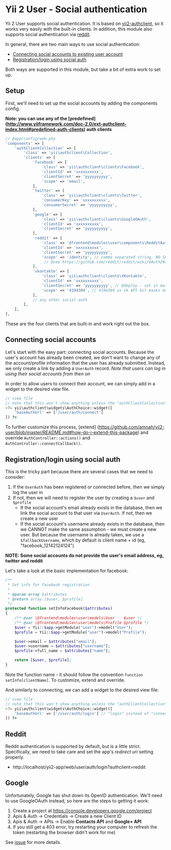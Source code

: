 Yii 2 User - Social authentication
=========

Yii 2 User supports social authentication. It is based on
[yii2-authclient](https://github.com/yiisoft/yii2-authclient), so it works very easily with
the built-in clients[](https://github.com/yiisoft/yii2-authclient#predefined-auth-clients).
In addition, this module also supports social authentication via
[reddit](components/RedditAuth.php).

In general, there are two main ways to use social authentication:

* [Connecting social accounts to existing user account](#connecting-social-accounts)
* [Registration/login using social auth](#registrationlogin-using-social-auth)

Both ways are supported in this module, but take a bit of extra work to set up.

## Setup

First, we'll need to set up the social accounts by adding the components config:

**Note: you can use any of the [predefined]
(http://www.yiiframework.com/doc-2.0/ext-authclient-index.html#predefined-auth-clients) 
auth clients**

```php
// @app/config/web.php
'components' => [
    'authClientCollection' => [
        'class' => 'yii\authclient\Collection',
        'clients' => [
            'facebook' => [
                'class' => 'yii\authclient\clients\Facebook',
                'clientId' => 'xxxxxxxxxx',
                'clientSecret' => 'yyyyyyyyyy',
                'scope' => 'email',
            ],
            'twitter' => [
                'class' => 'yii\authclient\clients\Twitter',
                'consumerKey' => 'xxxxxxxxxx',
                'consumerSecret' => 'yyyyyyyyyy',
            ],
            'google' => [
                'class' => 'yii\authclient\clients\GoogleOAuth',
                'clientId' => 'xxxxxxxxxx',
                'clientSecret' => 'yyyyyyyyyy',
            ],
            'reddit' => [
                'class' => '@frontend\modules\user\components\RedditAuth',
                'clientId' => 'xxxxxxxxxx',
                'clientSecret' => 'yyyyyyyyyy',
                'scope' => 'identity', // comma separated string, NO SPACES
                 // @see https://github.com/reddit/reddit/wiki/OAuth2#authorization
            ],
            'vkontakte' => [
                'class' => 'yii\authclient\clients\VKontakte',
                'clientId' => 'xxxxxxxxxx',
                'clientSecret' => 'yyyyyyyyyy', // @deploy - set in main-local.php
                'scope' => '4194304', // 4194304 in vk API bit masks means 'email'
            ],
            // any other social auth
        ],
    ],
],
```

These are the four clients that are built-in and work right out the box.

## Connecting social accounts

Let's start with the easy part: connecting social accounts. Because the user's account has
already been created, we don't want to change any of the account/profile information that
the user has already submitted. Instead, we only create a link by adding a ```UserAuth```
record. *Note that users can log in using their social accounts from then on*

In order to allow users to connect their account, we can simply add in a widget to the desired
view file.

```php
// view file
// note that this won't show anything unless the "authClientCollection" component is set up
<?= yii\authclient\widgets\AuthChoice::widget([
    'baseAuthUrl' => ['/user/auth/connect']
]) ?>
```

To further customize this process, [extend]
(https://github.com/amnah/yii2-user/blob/master/README.md#how-do-i-extend-this-package)
 and override ```AuthController::actions()``` and ```AuthController::connectCallback()```.

## Registration/login using social auth

This is the tricky part because there are several cases that we need to consider:

1. If the ```UserAuth``` has been registered or connected before, then we simply log the user in
2. If not, then we will need to register the user by creating a ```$user``` and ```$profile```
    * If the social account's email already exists in the database, then we link the social
    account to that user via ```UserAuth```. If not, then we create a new user
    * If the social account's username already exists in the database, then we CANNOT make the
    same assumption - we must create a new user. But because the username is already taken, we
    use a ```$fallbackUsername```, which by default is client name + id
    (eg, "facebook_12142124124")

**NOTE: Some social accounts do not provide the user's email address, eg, twitter and reddit**

Let's take a look at the basic implementation for facebook:

```php
/**
 * Set info for facebook registration
 *
 * @param array $attributes
 * @return array [$user, $profile]
 */
protected function setInfoFacebook($attributes)
{
    /** @var \@frontend\modules\user\models\User    $user */
    /** @var \@frontend\modules\user\models\Profile $profile */
    $user = Yii::$app->getModule("user")->model("User");
    $profile = Yii::$app->getModule("user")->model("Profile");

    $user->email = $attributes["email"];
    $user->username = $attributes["username"];
    $profile->full_name = $attributes["name"];

    return [$user, $profile];
}
```

Note the function name - it should follow the convention ```function setInfo[clientName]```. 
To customize, extend and override.

And similarly to connecting, we can add a widget to the desired view file:

```php
// view file
// note that this won't show anything unless the "authClientCollection" component is set up
<?= yii\authclient\widgets\AuthChoice::widget([
    'baseAuthUrl' => ['/user/auth/login'] // "login" instead of "connect"
]) ?>
```

## Reddit

Reddit authentication is supported by default, but is a little strict. Specifically, we need to
take care and set the app's *redirect uri* setting properly.

* http://localhost/yii2-app/web/user/auth/login?authclient=reddit

## Google

Unfortunately, Google has shut down its OpenID authentication. We'll need to use GoogleOAuth
instead, so here are the steps to getting it work:

1. Create a project at https://console.developers.google.com/project
2. Apis & Auth -> Credentials -> Create a new Client ID
3. Apis & Auth -> APIs -> Enable **Contacts API** and **Google+ API**
4. If you still get a 403 error, try restarting your computer to refresh the token
(restarting the browser didn't work for me)

See [issue](https://github.com/amnah/yii2-user/issues/25) for more details.